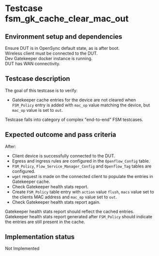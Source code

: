 # Testcase fsm_gk_cache_clear_mac_out

## Environment setup and dependencies

Ensure DUT is in OpenSync default state, as is after boot.\
Wireless client must be connected to the DUT.\
Dev Gatekeeper docker instance is running.\
DUT has WAN connectivity.

## Testcase description

The goal of this testcase is to verify:

- Gatekeeper cache entries for the device are not cleared when `FSM_Policy`
  entry is added with `mac_op` value matching the device, but `mac_op` value is
  set to `out`.

Testcase falls into category of complex "end-to-end" FSM testcases.

## Expected outcome and pass criteria

After:

- Client device is successfully connected to the DUT.
- Egress and ingress rules are configured in the `Openflow_Config` table.
- `FSM_Policy`, `Flow_Service_Manager_Config` and `Openflow_Tag` tables are
  configured.
- `wget` request is made on the connected client to populate the entries in
  Gatekeeper cache.
- Check Gatekeeper health stats report.
- Create `FSM_Policy` table entry with `action` value `flush`, `macs` value set
  to the clients MAC address and `mac_op` value set to `out`.
- Check Gatekeeper health stats report again.

Gatekeeper health stats report should reflect the cached entries.\
Gatekeeper health stats report generated after `FSM_Policy` should indicate
the entries are still present in the cache.

## Implementation status

Not Implemented
